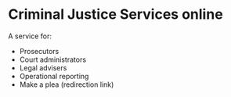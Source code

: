Criminal Justice Services online
================================

A service for:

- Prosecutors
- Court administrators
- Legal advisers
- Operational reporting
- Make a plea (redirection link)
